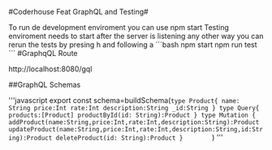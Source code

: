 #Coderhouse Feat GraphQL and Testing#

To run de development enviroment you can use npm start
Testing enviroment needs to start after the server is listening any other way you can rerun the tests by presing h and following a
  ´´´bash
  npm start 
  npm run test
   ´´´
#GraphqQL Route

http://localhost:8080/gql
  
##GraphQL Schemas
  
  '''javascript 
  export const schema=buildSchema(`
    type Product{
        name: String
        price:Int
        rate:Int
        description:String
        _id:String
    }
    type Query{
        products:[Product]
        productById(id: String):Product
    }
    type Mutation {
        addProduct(name:String,price:Int,rate:Int,description:String):Product
        updateProduct(name:String,price:Int,rate:Int,description:String,id:String):Product
        deleteProduct(id: String):Product
    }        
`)
'''



